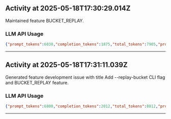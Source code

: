 ## Activity at 2025-05-18T17:30:29.014Z

Maintained feature BUCKET_REPLAY.

### LLM API Usage

```json
{"prompt_tokens":6030,"completion_tokens":1875,"total_tokens":7905,"prompt_tokens_details":{"cached_tokens":0,"audio_tokens":0},"completion_tokens_details":{"reasoning_tokens":1408,"audio_tokens":0,"accepted_prediction_tokens":0,"rejected_prediction_tokens":0}}
```

---

## Activity at 2025-05-18T17:31:11.039Z

Generated feature development issue with title Add --replay-bucket CLI flag and BUCKET_REPLAY feature.

### LLM API Usage

```json
{"prompt_tokens":6800,"completion_tokens":2012,"total_tokens":8812,"prompt_tokens_details":{"cached_tokens":0,"audio_tokens":0},"completion_tokens_details":{"reasoning_tokens":1152,"audio_tokens":0,"accepted_prediction_tokens":0,"rejected_prediction_tokens":0}}
```

---

